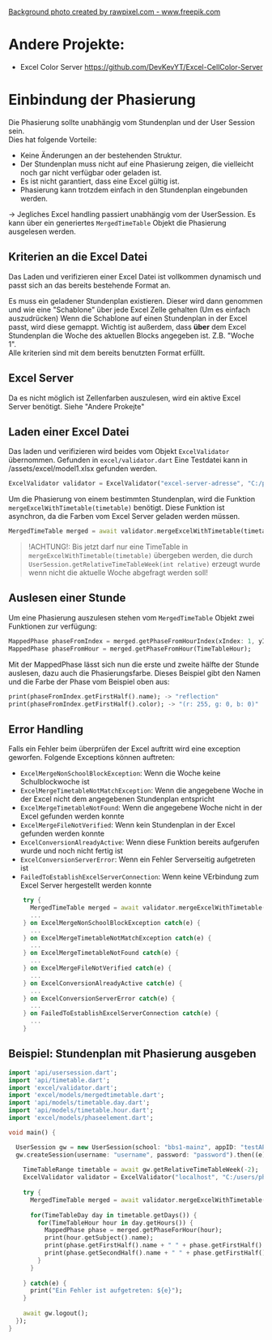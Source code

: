 <a href="https://www.freepik.com/photos/background">Background photo created by rawpixel.com - www.freepik.com</a>

# Andere Projekte:

* Excel Color Server <a>https://github.com/DevKevYT/Excel-CellColor-Server</a>

# Einbindung der Phasierung

Die Phasierung sollte unabhängig vom Stundenplan und der User Session sein.<br>
Dies hat folgende Vorteile:
- Keine Änderungen an der bestehenden Struktur.
- Der Stundenplan muss nicht auf eine Phasierung zeigen, die vielleicht noch gar nicht verfügbar oder geladen ist.
- Es ist nicht garantiert, dass eine Excel gültig ist.
- Phasierung kann trotzdem einfach in den Stundenplan eingebunden werden.

-> Jegliches Excel handling passiert unabhängig vom der UserSession. Es kann über ein generiertes `MergedTimeTable` Objekt die Phasierung ausgelesen werden.

## Kriterien an die Excel Datei

Das Laden und verifizieren einer Excel Datei ist vollkommen dynamisch und passt sich an das bereits bestehende Format an.

Es muss ein geladener Stundenplan existieren. Dieser wird dann genommen und wie eine "Schablone" über jede Excel Zelle gehalten (Um es einfach auszudrücken)
Wenn die Schablone auf einen Stundenplan in der Excel passt, wird diese gemappt.
Wichtig ist außerdem, dass <b>über</b> dem Excel Stundenplan die Woche des aktuellen Blocks angegeben ist. Z.B. "Woche 1".<br>
Alle kriterien sind mit dem bereits benutzten Format erfüllt.

## Excel Server

Da es nicht möglich ist Zellenfarben auszulesen, wird ein aktive Excel Server benötigt.
Siehe "Andere Prokejte"

## Laden einer Excel Datei

Das laden und verifizieren wird beides vom Objekt `ExcelValidator` übernommen.
Gefunden in `excel/validator.dart`
Eine Testdatei kann in /assets/excel/model1.xlsx gefunden werden.

```dart
ExcelValidator validator = ExcelValidator("excel-server-adresse", "C:/pfad/zur/excel.xlsx");
```
Um die Phasierung von einem bestimmten Stundenplan, wird die Funktion `mergeExcelWithTimetable(timetable)` benötigt.
Diese Funktion ist asynchron, da die Farben vom Excel Server geladen werden müssen.

```dart
MergedTimeTable merged = await validator.mergeExcelWithTimetable(timetable);
```
>!ACHTUNG!: Bis jetzt darf nur eine TimeTable in `mergeExcelWithTimetable(timetable)` übergeben werden, die durch `UserSession.getRelativeTimeTableWeek(int relative)`
>erzeugt wurde wenn nicht die aktuelle Woche abgefragt werden soll!

## Auslesen einer Stunde

Um eine Phasierung auszulesen stehen vom `MergedTimeTable` Objekt zwei Funktionen zur verfügung:

```dart
MappedPhase phaseFromIndex = merged.getPhaseFromHourIndex(xIndex: 1, yIndex: 3); //<- Das ließe sich übersetzen in "Dienstag", 4. Stunde.
MappedPhase phaseFromHour = merged.getPhaseFromHour(TimeTableHour);
```
Mit der MappedPhase lässt sich nun die erste und zweite hälfte der Stunde auslesen, dazu auch die Phasierungsfarbe.
Dieses Beispiel gibt den Namen und die Farbe der Phase vom Beispiel oben aus:

```dart
print(phaseFromIndex.getFirstHalf().name); -> "reflection"
print(phaseFromIndex.getFirstHalf().color); -> "(r: 255, g: 0, b: 0)"
```
## Error Handling

Falls ein Fehler beim überprüfen der Excel auftritt wird eine exception geworfen.
Folgende Exceptions können auftreten:
* `ExcelMergeNonSchoolBlockException`: Wenn die Woche keine Schulblockwoche ist
* `ExcelMergeTimetableNotMatchException`: Wenn die angegebene Woche in der Excel nicht dem angegebenen Stundenplan entspricht
* `ExcelMergeTimetableNotFound`: Wenn die angegebene Woche nicht in der Excel gefunden werden konnte
* `ExcelMergeFileNotVerified`: Wenn kein Stundenplan in der Excel gefunden werden konnte
* `ExcelConversionAlreadyActive`: Wenn diese Funktion bereits aufgerufen wurde und noch nicht fertig ist
* `ExcelConversionServerError`: Wenn ein Fehler Serverseitig aufgetreten ist
* `FailedToEstablishExcelServerConnection`: Wenn keine VErbindung zum Excel Server hergestellt werden konnte

```dart
    try {
      MergedTimeTable merged = await validator.mergeExcelWithTimetable(timetable);
      ...
    } on ExcelMergeNonSchoolBlockException catch(e) {
      ...
    } on ExcelMergeTimetableNotMatchException catch(e) {
      ...
    } on ExcelMergeTimetableNotFound catch(e) {
      ...
    } on ExcelMergeFileNotVerified catch(e) {
      ...
    } on ExcelConversionAlreadyActive catch(e) {
      ...
    } on ExcelConversionServerError catch(e) {
      ...
    } on FailedToEstablishExcelServerConnection catch(e) {
      ...
    }
```
## Beispiel: Stundenplan mit Phasierung ausgeben

```dart
import 'api/usersession.dart';
import 'api/timetable.dart';
import 'excel/validator.dart';
import 'excel/models/mergedtimetable.dart';
import 'api/models/timetable.day.dart';
import 'api/models/timetable.hour.dart';
import 'excel/models/phaseelement.dart';

void main() {

  UserSession gw = new UserSession(school: "bbs1-mainz", appID: "testAPP");
  gw.createSession(username: "username", password: "password").then((e) async { 
    
    TimeTableRange timetable = await gw.getRelativeTimeTableWeek(-2); 
    ExcelValidator validator = ExcelValidator("localhost", "C:/users/philipp/nextcloud/berufsschule/projekte/model1.xlsx");
    
    try {     
      MergedTimeTable merged = await validator.mergeExcelWithTimetable(timetable);
      
      for(TimeTableDay day in timetable.getDays()) {
        for(TimeTableHour hour in day.getHours()) {
          MappedPhase phase = merged.getPhaseForHour(hour);
          print(hour.getSubject().name);
          print(phase.getFirstHalf().name + " " + phase.getFirstHalf().color.toString());
          print(phase.getSecondHalf().name + " " + phase.getFirstHalf().color.toString());
        }
      }
      
    } catch(e) {
      print("Ein Fehler ist aufgetreten: ${e}");
    }
    
    await gw.logout();
  });
}

```
